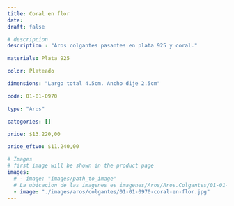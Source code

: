 ```yaml
---
title: Coral en flor
date: 
draft: false

# descripcion
description : "Aros colgantes pasantes en plata 925 y coral."

materials: Plata 925

color: Plateado

dimensions: "Largo total 4.5cm. Ancho dije 2.5cm"

code: 01-01-0970

type: "Aros"

categories: []

price: $13.220,00

price_eftvo: $11.240,00

# Images
# first image will be shown in the product page
images:
  # - image: "images/path_to_image"
  # La ubicacion de las imagenes es imagenes/Aros/Aros.Colgantes/01-01-0970-coral-en-flor
  - image: "./images/aros/colgantes/01-01-0970-coral-en-flor.jpg"
---
```

